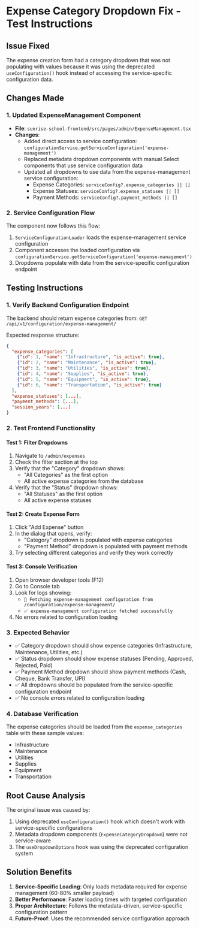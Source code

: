 # Expense Category Dropdown Fix - Test Instructions

## Issue Fixed
The expense creation form had a category dropdown that was not populating with values because it was using the deprecated `useConfiguration()` hook instead of accessing the service-specific configuration data.

## Changes Made

### 1. Updated ExpenseManagement Component
- **File**: `sunrise-school-frontend/src/pages/admin/ExpenseManagement.tsx`
- **Changes**:
  - Added direct access to service configuration: `configurationService.getServiceConfiguration('expense-management')`
  - Replaced metadata dropdown components with manual Select components that use service configuration data
  - Updated all dropdowns to use data from the expense-management service configuration:
    - Expense Categories: `serviceConfig?.expense_categories || []`
    - Expense Statuses: `serviceConfig?.expense_statuses || []`
    - Payment Methods: `serviceConfig?.payment_methods || []`

### 2. Service Configuration Flow
The component now follows this flow:
1. `ServiceConfigurationLoader` loads the expense-management service configuration
2. Component accesses the loaded configuration via `configurationService.getServiceConfiguration('expense-management')`
3. Dropdowns populate with data from the service-specific configuration endpoint

## Testing Instructions

### 1. Verify Backend Configuration Endpoint
The backend should return expense categories from: `GET /api/v1/configuration/expense-management/`

Expected response structure:
```json
{
  "expense_categories": [
    {"id": 1, "name": "Infrastructure", "is_active": true},
    {"id": 2, "name": "Maintenance", "is_active": true},
    {"id": 3, "name": "Utilities", "is_active": true},
    {"id": 4, "name": "Supplies", "is_active": true},
    {"id": 5, "name": "Equipment", "is_active": true},
    {"id": 6, "name": "Transportation", "is_active": true}
  ],
  "expense_statuses": [...],
  "payment_methods": [...],
  "session_years": [...]
}
```

### 2. Test Frontend Functionality

#### Test 1: Filter Dropdowns
1. Navigate to `/admin/expenses`
2. Check the filter section at the top
3. Verify that the "Category" dropdown shows:
   - "All Categories" as the first option
   - All active expense categories from the database
4. Verify that the "Status" dropdown shows:
   - "All Statuses" as the first option
   - All active expense statuses

#### Test 2: Create Expense Form
1. Click "Add Expense" button
2. In the dialog that opens, verify:
   - "Category" dropdown is populated with expense categories
   - "Payment Method" dropdown is populated with payment methods
3. Try selecting different categories and verify they work correctly

#### Test 3: Console Verification
1. Open browser developer tools (F12)
2. Go to Console tab
3. Look for logs showing:
   - `🔄 Fetching expense-management configuration from /configuration/expense-management/`
   - `✅ expense-management configuration fetched successfully`
4. No errors related to configuration loading

### 3. Expected Behavior
- ✅ Category dropdown should show expense categories (Infrastructure, Maintenance, Utilities, etc.)
- ✅ Status dropdown should show expense statuses (Pending, Approved, Rejected, Paid)
- ✅ Payment Method dropdown should show payment methods (Cash, Cheque, Bank Transfer, UPI)
- ✅ All dropdowns should be populated from the service-specific configuration endpoint
- ✅ No console errors related to configuration loading

### 4. Database Verification
The expense categories should be loaded from the `expense_categories` table with these sample values:
- Infrastructure
- Maintenance  
- Utilities
- Supplies
- Equipment
- Transportation

## Root Cause Analysis
The original issue was caused by:
1. Using deprecated `useConfiguration()` hook which doesn't work with service-specific configurations
2. Metadata dropdown components (`ExpenseCategoryDropdown`) were not service-aware
3. The `useDropdownOptions` hook was using the deprecated configuration system

## Solution Benefits
1. **Service-Specific Loading**: Only loads metadata required for expense management (60-80% smaller payload)
2. **Better Performance**: Faster loading times with targeted configuration
3. **Proper Architecture**: Follows the metadata-driven, service-specific configuration pattern
4. **Future-Proof**: Uses the recommended service configuration approach
